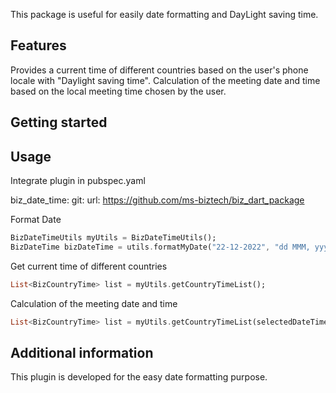 <!-- 
This README describes the package. If you publish this package to pub.dev,
this README's contents appear on the landing page for your package.

For information about how to write a good package README, see the guide for
[writing package pages](https://dart.dev/guides/libraries/writing-package-pages). 

For general information about developing packages, see the Dart guide for
[creating packages](https://dart.dev/guides/libraries/create-library-packages)
and the Flutter guide for
[developing packages and plugins](https://flutter.dev/developing-packages). 
-->

This package is useful for easily date formatting and DayLight saving time.
## Features

Provides a current time of different countries based on the user's phone locale with "Daylight saving time".
Calculation of the meeting date and time based on the local meeting time chosen by the user.

## Getting started


## Usage

Integrate plugin in pubspec.yaml

biz_date_time:
git:
url: https://github.com/ms-biztech/biz_dart_package

Format Date
```dart
BizDateTimeUtils myUtils = BizDateTimeUtils();
BizDateTime bizDateTime = utils.formatMyDate("22-12-2022", "dd MMM, yyyy");

```

Get current time of different countries
```dart
List<BizCountryTime> list = myUtils.getCountryTimeList();
```

Calculation of the meeting date and time
```dart
List<BizCountryTime> list = myUtils.getCountryTimeList(selectedDateTime);
```

## Additional information

This plugin is developed for the easy date formatting purpose.
